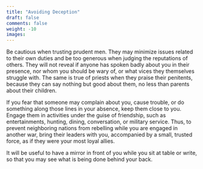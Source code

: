 ```yaml
---
title: "Avoiding Deception"
draft: false
comments: false
weight: -10
images:
---
```


Be cautious when trusting prudent men. They may minimize issues related to their own duties and be too generous when judging the reputations of others.
They will not reveal if anyone has spoken badly about you in their presence, nor whom you should be wary of, or what vices they themselves struggle with.
The same is true of priests when they praise their penitents, because they can say nothing but good about them, no less than parents about their children.

If you fear that someone may complain about you, cause trouble, or do something along those lines in your absence, keep them close to you. Engage them in activities under the guise of friendship, such as entertainments, hunting, dining, conversation, or military service.
Thus, to prevent neighboring nations from rebelling while you are engaged in another war, bring their leaders with you, accompanied by a small, trusted force, as if they were your most loyal allies.

It will be useful to have a mirror in front of you while you sit at table or write, so that you may see what is being done behind your back.